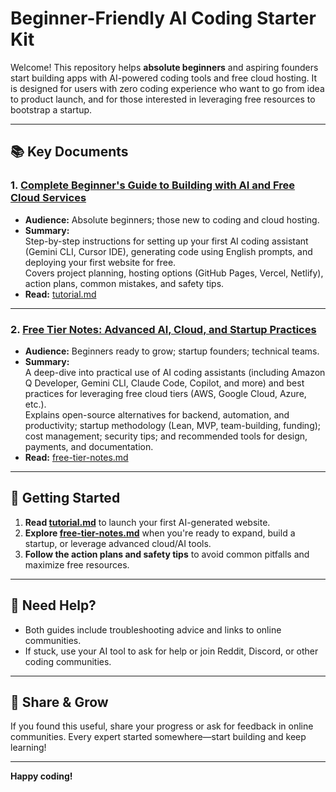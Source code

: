 # Beginner-Friendly AI Coding Starter Kit

Welcome! This repository helps **absolute beginners** and aspiring founders start building apps with AI-powered coding tools and free cloud hosting. It is designed for users with zero coding experience who want to go from idea to product launch, and for those interested in leveraging free resources to bootstrap a startup.

---

## 📚 Key Documents

### 1. [Complete Beginner's Guide to Building with AI and Free Cloud Services](tutorial.md)
- **Audience:** Absolute beginners; those new to coding and cloud hosting.
- **Summary:**  
  Step-by-step instructions for setting up your first AI coding assistant (Gemini CLI, Cursor IDE), generating code using English prompts, and deploying your first website for free.  
  Covers project planning, hosting options (GitHub Pages, Vercel, Netlify), action plans, common mistakes, and safety tips.
- **Read:** [tutorial.md](tutorial.md)

---

### 2. [Free Tier Notes: Advanced AI, Cloud, and Startup Practices](free-tier-notes.md)
- **Audience:** Beginners ready to grow; startup founders; technical teams.
- **Summary:**  
  A deep-dive into practical use of AI coding assistants (including Amazon Q Developer, Gemini CLI, Claude Code, Copilot, and more) and best practices for leveraging free cloud tiers (AWS, Google Cloud, Azure, etc.).  
  Explains open-source alternatives for backend, automation, and productivity; startup methodology (Lean, MVP, team-building, funding); cost management; security tips; and recommended tools for design, payments, and documentation.  
- **Read:** [free-tier-notes.md](free-tier-notes.md)

---

## 🚀 Getting Started

1. **Read [tutorial.md](tutorial.md)** to launch your first AI-generated website.
2. **Explore [free-tier-notes.md](free-tier-notes.md)** when you're ready to expand, build a startup, or leverage advanced cloud/AI tools.
3. **Follow the action plans and safety tips** to avoid common pitfalls and maximize free resources.

---

## 🙋 Need Help?

- Both guides include troubleshooting advice and links to online communities.
- If stuck, use your AI tool to ask for help or join Reddit, Discord, or other coding communities.

---

## 📢 Share & Grow

If you found this useful, share your progress or ask for feedback in online communities. Every expert started somewhere—start building and keep learning!

---

**Happy coding!**
